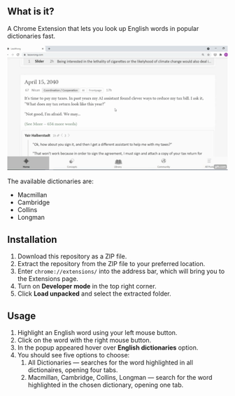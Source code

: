 ## What is it?
A Chrome Extension that lets you look up English words in popular dictionaries fast.

![Demonstration gif](./images/demonstration.gif)

The available dictionaries are:

+ Macmillan
+ Cambridge
+ Collins
+ Longman

## Installation

1. Download this repository as a ZIP file.
2. Extract the repository from the ZIP file to your preferred location.
3. Enter ```chrome://extensions/``` into the address bar, which will bring you to the Extensions page.
4. Turn on **Developer mode** in the top right corner.
5. Click **Load unpacked** and select the extracted folder.

## Usage

1. Highlight an English word using your left mouse button.
2. Click on the word with the right mouse button.
3. In the popup appeared hover over **English dictionaries** option.
4. You should see five options to choose:
    1. All Dictionaries — searches for the word highlighted in all dictionaires, opening four tabs.
    2. Macmillan, Cambridge, Collins, Longman — search for the word highlighted in the chosen dictionary, opening one tab.
